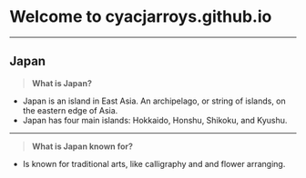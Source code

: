 # Welcome to cyacjarroys.github.io
---
## Japan
>**What is Japan?**
- Japan is an island in East Asia. An archipelago, or string of islands, on the eastern edge of Asia.
- Japan has four main islands: Hokkaido, Honshu, Shikoku, and Kyushu.


---
>**What is Japan known for?**
- Is known for traditional arts, like calligraphy and and flower arranging.


